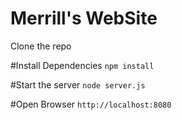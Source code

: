 # Merrill's WebSite

Clone the repo

#Install Dependencies
```npm install```

#Start the server
```node server.js```

#Open Browser
```http://localhost:8080```

